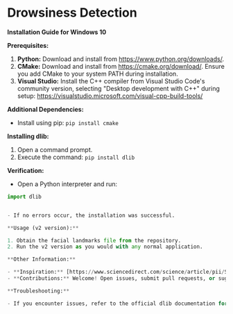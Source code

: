 # Drowsiness Detection

**Installation Guide for Windows 10**

**Prerequisites:**

1. **Python:** Download and install from https://www.python.org/downloads/.
2. **CMake:** Download and install from https://cmake.org/download/. Ensure you add CMake to your system PATH during installation.
3. **Visual Studio:** Install the C++ compiler from Visual Studio Code's community version, selecting "Desktop development with C++" during setup: https://visualstudio.microsoft.com/visual-cpp-build-tools/

**Additional Dependencies:**

- Install using pip: `pip install cmake`

**Installing dlib:**

1. Open a command prompt.
2. Execute the command: `pip install dlib`

**Verification:**

- Open a Python interpreter and run:

```python
import dlib


- If no errors occur, the installation was successful.

**Usage (v2 version):**

1. Obtain the facial landmarks file from the repository.
2. Run the v2 version as you would with any normal application.

**Other Information:**

- **Inspiration:** [https://www.sciencedirect.com/science/article/pii/S2667241322000039](https://www.sciencedirect.com/science/article/pii/S2667241322000039)
- **Contributions:** Welcome! Open issues, submit pull requests, or suggest improvements.

**Troubleshooting:**

- If you encounter issues, refer to the official dlib documentation for detailed guidance: [http://dlib.net/](http://dlib.net/)

